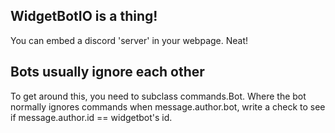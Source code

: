 ## WidgetBotIO is a thing!

You can embed a discord 'server' in your webpage. Neat!

## Bots usually ignore each other

To get around this, you need to subclass commands.Bot. Where the bot normally ignores commands when message.author.bot, write a check to see if message.author.id == widgetbot's id.
